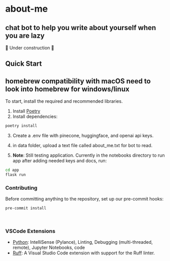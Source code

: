 # about-me
## chat bot to help you write about yourself when you are lazy
🚧 Under construction 🚧

## Quick Start

## homebrew compatibility with macOS need to look into homebrew for windows/linux

To start, install the required and recommended libraries.

1. Install [Poetry](https://python-poetry.org/docs/#installing-with-the-official-installer)
2. Install dependencies:

```bash
poetry install
```
3. Create a .env file with pinecone, huggingface, and openai api keys.
4. in data folder, upload a text file called about_me.txt for bot to read.

5. **Note**: Still testing application. Currently in the notebooks directory to run app after adding needed keys and docs, run:

```bash
cd app
flask run
```

### Contributing

Before committing anything to the repository, set up our pre-commit hooks:

```bash
pre-commit install
```
 
### VSCode Extensions

- [Python](https://marketplace.visualstudio.com/items?itemName=ms-python.python): IntelliSense (Pylance), Linting, Debugging (multi-threaded, remote), Jupyter Notebooks, code
- [Ruff](https://marketplace.visualstudio.com/items?itemName=charliermarsh.ruff): A Visual Studio Code extension with support for the Ruff linter.
